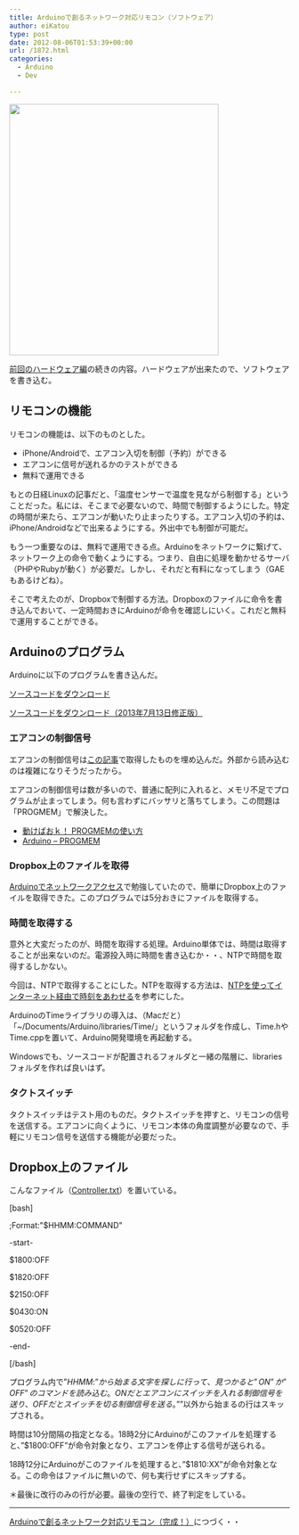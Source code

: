 ```yaml
---
title: Arduinoで創るネットワーク対応リモコン（ソフトウェア）
author: eiKatou
type: post
date: 2012-08-06T01:53:39+00:00
url: /1872.html
categories:
  - Arduino
  - Dev

---
```

[<img src="http://eikatou.net/blog/wp-content/uploads/2012/08/arduino_remocon_sw1.jpg" alt="" title="arduino_remocon_sw1" width="376" height="451" class="alignnone size-full wp-image-1905" srcset="/uploads/2012/08/arduino_remocon_sw1.jpg 376w, /uploads/2012/08/arduino_remocon_sw1-250x300.jpg 250w" sizes="(max-width: 376px) 100vw, 376px" />][1]
  
[前回のハードウェア編][2]の続きの内容。ハードウェアが出来たので、ソフトウェアを書き込む。

<!--more-->

## リモコンの機能

リモコンの機能は、以下のものとした。

  * iPhone/Androidで、エアコン入切を制御（予約）ができる
  * エアコンに信号が送れるかのテストができる
  * 無料で運用できる

もとの日経Linuxの記事だと、「温度センサーで温度を見ながら制御する」ということだった。私には、そこまで必要ないので、時間で制御するようにした。特定の時間が来たら、エアコンが動いたり止まったりする。エアコン入切の予約は、iPhone/Androidなどで出来るようにする。外出中でも制御が可能だ。

もう一つ重要なのは、無料で運用できる点。Arduinoをネットワークに繋げて、ネットワーク上の命令で動くようにする。つまり、自由に処理を動かせるサーバ（PHPやRubyが動く）が必要だ。しかし、それだと有料になってしまう（GAEもあるけどね）。

そこで考えたのが、Dropboxで制御する方法。Dropboxのファイルに命令を書き込んでおいて、一定時間おきにArduinoが命令を確認しにいく。これだと無料で運用することができる。

## Arduinoのプログラム

Arduinoに以下のプログラムを書き込んだ。
  
[ソースコードをダウンロード][3]
  
[ソースコードをダウンロード（2013年7月13日修正版）][4] 

### エアコンの制御信号

エアコンの制御信号は[この記事][5]で取得したものを埋め込んだ。外部から読み込むのは複雑になりそうだったから。

エアコンの制御信号は数が多いので、普通に配列に入れると、メモリ不足でプログラムが止まってしまう。何も言わずにバッサリと落ちてしまう。この問題は「PROGMEM」で解決した。

  * [動けばおｋ！ PROGMEMの使い方][6]
  * [Arduino &#8211; PROGMEM][7]

### Dropbox上のファイルを取得

[Arduinoでネットワークアクセス][8]で勉強していたので、簡単にDropbox上のファイルを取得できた。このプログラムでは5分おきにファイルを取得する。

### 時間を取得する

意外と大変だったのが、時間を取得する処理。Arduino単体では、時間は取得することが出来ないのだ。電源投入時に時間を書き込むか・・、NTPで時間を取得するしかない。

今回は、NTPで取得することにした。NTPを取得する方法は、[NTPを使ってインターネット経由で時刻をあわせる][9]を参考にした。

ArduinoのTimeライブラリの導入は、（Macだと）「~/Documents/Arduino/libraries/Time/」というフォルダを作成し、Time.hやTime.cppを置いて、Arduino開発環境を再起動する。
  
Windowsでも、ソースコードが配置されるフォルダと一緒の階層に、librariesフォルダを作れば良いはず。

### タクトスイッチ

タクトスイッチはテスト用のものだ。タクトスイッチを押すと、リモコンの信号を送信する。エアコンに向くように、リモコン本体の角度調整が必要なので、手軽にリモコン信号を送信する機能が必要だった。

## Dropbox上のファイル

こんなファイル（[Controller.txt][10]）を置いている。
  
[bash]
  
;Format:"$HHMM:COMMAND"

-start-

$1800:OFF
  
$1820:OFF
  
$2150:OFF
  
$0430:ON
  
$0520:OFF

-end-

[/bash] 

プログラム内で”$HHMM:”から始まる文字を探しに行って、見つかると”ON”か”OFF”のコマンドを読み込む。ONだとエアコンにスイッチを入れる制御信号を送り、OFFだとスイッチを切る制御信号を送る。”$”以外から始まるの行はスキップされる。

時間は10分間隔の指定となる。18時2分にArduinoがこのファイルを処理すると、”$1800:OFF”が命令対象となり、エアコンを停止する信号が送られる。

18時12分にArduinoがこのファイルを処理すると、”$1810:XX”が命令対象となる。この命令はファイルに無いので、何も実行せずにスキップする。

＊最後に改行のみの行が必要。最後の空行で、終了判定をしている。 

* * *

[Arduinoで創るネットワーク対応リモコン（完成！）][11]につづく・・

 [1]: http://eikatou.net/blog/wp-content/uploads/2012/08/arduino_remocon_sw1.jpg
 [2]: http://eikatou.net/blog/2012/08/arduino_remocon_hw/
 [3]: http://eikatou.net/blog/wp-content/uploads/2012/08/NetController.zip
 [4]: http://eikatou.net/blog/wp-content/uploads/2012/08/NetController.ino_20130713.zip
 [5]: http://eikatou.net/blog/2012/07/arduino-remocon/
 [6]: http://hsgw.blog10.fc2.com/blog-entry-16.html
 [7]: http://arduino.cc/en/Reference/PROGMEM
 [8]: http://eikatou.net/blog/2012/07/arduino-network/
 [9]: http://arms22.blog91.fc2.com/blog-entry-445.html
 [10]: http://eikatou.net/blog/wp-content/uploads/2012/08/Controller.txt
 [11]: http://eikatou.net/blog/2012/08/arduino_remocon_kansei/
